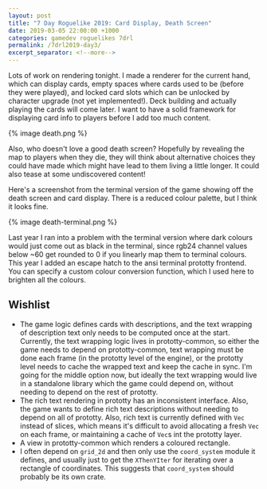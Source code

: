 ```yaml
---
layout: post
title: "7 Day Roguelike 2019: Card Display, Death Screen"
date: 2019-03-05 22:00:00 +1000
categories: gamedev roguelikes 7drl
permalink: /7drl2019-day3/
excerpt_separator: <!--more-->
---
```


Lots of work on rendering tonight. I made a renderer for the current hand, which can
display cards, empty spaces where cards used to be (before they were played), and
locked card slots which can be unlocked by character upgrade (not yet implemented!).
Deck building and actually playing the cards will come later. I want to have a solid
framework for displaying card info to players before I add too much content.

{% image death.png %}

Also, who doesn't love a good death screen? Hopefully by revealing the map to players
when they die, they will think about alternative choices they could have made
which might have lead to them living a little longer.
It could also tease at some undiscovered content!

<!--more-->

Here's a screenshot from the terminal version of the game showing off the death screen
and card display. There is a reduced colour palette, but I think it looks fine.

{% image death-terminal.png %}

Last year I ran into a problem with the terminal version where dark colours
would just come out as black in the terminal, since rgb24 channel values below ~60 get rounded to 0
if you linearly map them to terminal colours. This year I added an escape hatch to
the ansi terminal prototty frontend. You can specify a custom colour conversion
function, which I used here to brighten all the colours.


## Wishlist

- The game logic defines cards with descriptions, and the text wrapping of description
  text only needs to be computed once at the start. Currently, the text wrapping logic
  lives in prototty-common, so either the game needs to depend on prototty-common,
  text wrapping must be done each frame (in the prototty level of the engine), or
  the prototty level needs to cache the wrapped text and keep the cache in sync.
  I'm going for the middle option now, but ideally the text wrapping would live in
  a standalone library which the game could depend on, without needing to depend on
  the rest of prototty.
- The rich text rendering in prototty has an inconsistent interface. Also, the game
  wants to define rich text descriptions without needing to depend on all of prototty.
  Also, rich text is currently defined with `Vec` instead of slices, which means it's
  difficult to avoid allocating a fresh `Vec` on each frame, or maintaining a cache
  of `Vec`s int the prototty layer.
- A view in prototty-common which renders a coloured rectangle.
- I often depend on `grid_2d` and then only use the `coord_system` module it defines,
  and usually just to get the `XThenYIter` for iterating over a rectangle of
  coordinates. This suggests that `coord_system` should probably be its own crate.
